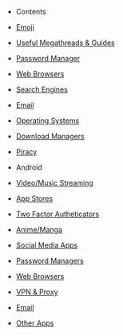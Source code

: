 - Contents

 - [Emoji](#emoji)
 - [Useful Megathreads & Guides](#useful-megathreads-amp-guides)
 - [Password Manager](#password-manager-1)
 - [Web Browsers](#web-browsers-1)
 - [Search Engines](#search-engines-1)
 - [Email](#email-1)
 - [Operating Systems](#operating-systems-1)
 - [Download Managers](#download-managers-1)
 - [Piracy](#piracy)

- Android
 - [Video/Music Streaming](#videomusic-streaming)
 - [App Stores](#app-stores)
 - [Two Factor Autheticators](#two-factor-authenticator)
 - [Anime/Manga](#animemanga)
 - [Social Media Apps](#social-media-apps)
 - [Password Managers](#password-manager-1)
 - [Web Browsers](#web-browsers-1)
 - [VPN & Proxy](#vpn-and-proxy)
 - [Email](#email-1)
 - [Other Apps](#other-apps)
